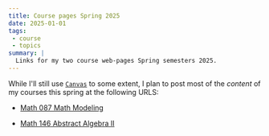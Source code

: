 ```yaml
---
title: Course pages Spring 2025
date: 2025-01-01
tags:
 - course
 - topics
summary: |
  Links for my two course web-pages Spring semesters 2025.
---
```

While I'll still use [`Canvas`](https://canvas.tufts.edu) to some
extent, I plan to post most of the *content* of my courses this spring
at the following URLS:

- [Math 087 Math Modeling](https://gmcninch.math.tufts.edu/2025-Sp-Math087)

- [Math 146 Abstract Algebra II](https://gmcninch.math.tufts.edu/2025-Sp-Math146)
